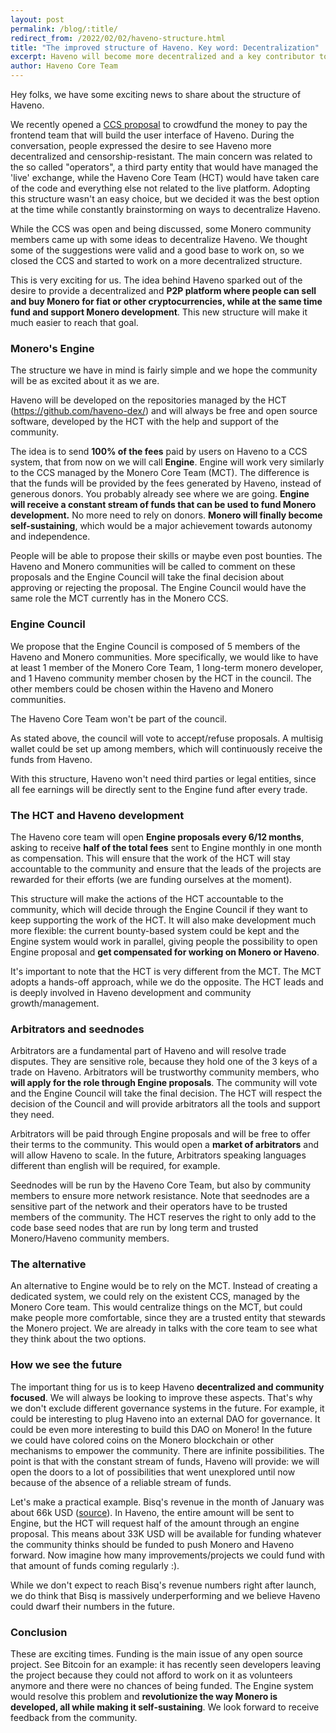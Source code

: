 ```yaml
---
layout: post
permalink: /blog/:title/
redirect_from: /2022/02/02/haveno-structure.html
title: "The improved structure of Haveno. Key word: Decentralization"
excerpt: Haveno will become more decentralized and a key contributor to Monero development
author: Haveno Core Team
---
```


Hey folks, we have some exciting news to share about the structure of Haveno.

We recently opened a [CCS proposal](https://repo.getmonero.org/monero-project/ccs-proposals/-/merge_requests/284) to crowdfund the money to pay the frontend team that will build the user interface of Haveno. During the conversation, people expressed the desire to see Haveno more decentralized and censorship-resistant. The main concern was related to the so called "operators", a third party entity that would have managed the 'live' exchange, while the Haveno Core Team (HCT) would have taken care of the code and everything else not related to the live platform. Adopting this structure wasn't an easy choice, but we decided it was the best option at the time while constantly brainstorming on ways to decentralize Haveno.

While the CCS was open and being discussed, some Monero community members came up with some ideas to decentralize Haveno. We thought some of the suggestions were valid and a good base to work on, so we closed the CCS and started to work on a more decentralized structure.

This is very exciting for us. The idea behind Haveno sparked out of the desire to provide a decentralized and **P2P platform where people can sell and buy Monero for fiat or other cryptocurrencies, while at the same time fund and support Monero development**. This new structure will make it much easier to reach that goal.

### Monero's Engine

The structure we have in mind is fairly simple and we hope the community will be as excited about it as we are.

Haveno will be developed on the repositories managed by the HCT (https://github.com/haveno-dex/) and will always be free and open source software, developed by the HCT with the help and support of the community.

The idea is to send **100% of the fees** paid by users on Haveno to a CCS system, that from now on we will call **Engine**. Engine will work very similarly to the CCS managed by the Monero Core Team (MCT). The difference is that the funds will be provided by the fees generated by Haveno, instead of generous donors. You probably already see where we are going. **Engine will receive a constant stream of funds that can be used to fund Monero development.** No more need to rely on donors. **Monero will finally become self-sustaining**, which would be a major achievement towards autonomy and independence.

People will be able to propose their skills or maybe even post bounties. The Haveno and Monero communities will be called to comment on these proposals and the Engine Council will take the final decision about approving or rejecting the proposal. The Engine Council would have the same role the MCT currently has in the Monero CCS.

### Engine Council

We propose that the Engine Council is composed of 5 members of the Haveno and Monero communities. More specifically, we would like to have at least 1 member of the Monero Core Team, 1 long-term monero developer, and 1 Haveno community member chosen by the HCT in the council. The other members could be chosen within the Haveno and Monero communities.

The Haveno Core Team won't be part of the council.

As stated above, the council will vote to accept/refuse proposals. A multisig wallet could be set up among members, which will continuously receive the funds from Haveno.

With this structure, Haveno won't need third parties or legal entities, since all fee earnings will be directly sent to the Engine fund after every trade.

### The HCT and Haveno development

The Haveno core team will open **Engine proposals every 6/12 months**, asking to receive **half of the total fees** sent to Engine monthly in one month as compensation. This will ensure that the work of the HCT will stay accountable to the community and ensure that the leads of the projects are rewarded for their efforts (we are funding ourselves at the moment).

This structure will make the actions of the HCT accountable to the community, which will decide through the Engine Council if they want to keep supporting the work of the HCT. It will also make development much more flexible: the current bounty-based system could be kept and the Engine system would work in parallel, giving people the possibility to open Engine proposal and **get compensated for working on Monero or Haveno**.

It's important to note that the HCT is very different from the MCT. The MCT adopts a hands-off approach, while we do the opposite. The HCT leads and is deeply involved in Haveno development and community growth/management.

### Arbitrators and seednodes

Arbitrators are a fundamental part of Haveno and will resolve trade disputes. They are sensitive role, because they hold one of the 3 keys of a trade on Haveno. Arbitrators will be trustworthy community members, who **will apply for the role through Engine proposals**. The community will vote and the Engine Council will take the final decision. The HCT will respect the decision of the Council and will provide arbitrators all the tools and support they need.

Arbitrators will be paid through Engine proposals and will be free to offer their terms to the community. This would open a **market of arbitrators** and will allow Haveno to scale. In the future, Arbitrators speaking languages different than english will be required, for example.

Seednodes will be run by the Haveno Core Team, but also by community members to ensure more network resistance. Note that seednodes are a sensitive part of the network and their operators have to be trusted members of the community. The HCT reserves the right to only add to the code base seed nodes that are run by long term and trusted Monero/Haveno community members.

### The alternative

An alternative to Engine would be to rely on the MCT. Instead of creating a dedicated system, we could rely on the existent CCS, managed by the Monero Core team. This would centralize things on the MCT, but could make people more comfortable, since they are a trusted entity that stewards the Monero project. We are already in talks with the core team to see what they think about the two options.

### How we see the future

The important thing for us is to keep Haveno **decentralized and community focused**. We will always be looking to improve these aspects. That's why we don't exclude different governance systems in the future. For example, it could be interesting to plug Haveno into an external DAO for governance. It could be even more interesting to build this DAO on Monero! In the future we could have colored coins on the Monero blockchain or other mechanisms to empower the community. There are infinite possibilities. The point is that with the constant stream of funds, Haveno will provide: we will open the doors to a lot of possibilities that went unexplored until now because of the absence of a reliable stream of funds.

Let's make a practical example. Bisq's revenue in the month of January was about 66k USD ([source](https://github.com/bisq-network/roles/issues/111#issuecomment-1029551837)). In Haveno, the entire amount will be sent to Engine, but the HCT will request half of the amount through an engine proposal. This means about 33K USD will be available for funding whatever the community thinks should be funded to push Monero and Haveno forward. Now imagine how many improvements/projects we could fund with that amount of funds coming regularly :).

While we don't expect to reach Bisq's revenue numbers right after launch, we do think that Bisq is massively underperforming and we believe Haveno could dwarf their numbers in the future.

### Conclusion

These are exciting times. Funding is the main issue of any open source project. See Bitcoin for an example: it has recently seen developers leaving the project because they could not afford to work on it as volunteers anymore and there were no chances of being funded. The Engine system would resolve this problem and **revolutionize the way Monero is developed, all while making it self-sustaining**. We look forward to receive feedback from the community.
